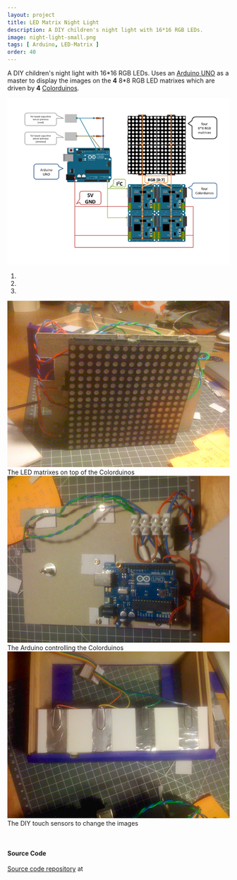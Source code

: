 ```yaml
---
layout: project
title: LED Matrix Night Light
description: A DIY children's night light with 16*16 RGB LEDs.
image: night-light-small.png
tags: [ Arduino, LED-Matrix ]
order: 40
---
```


A DIY children's night light with 16\*16 RGB LEDs.
Uses an [Arduino UNO](http://arduino.cc/en/Main/arduinoBoardUno) as a master to display the images on the **4** 8\*8 RGB LED matrixes which are driven by **4** [Colorduinos](http://imall.iteadstudio.com/development-platform/arduino/arduino-compatible-mainboard/im120410004.html).

![](/res/NightLightOverview.png)


<div class="row">
<div id="carousel-example-generic" class="carousel slide col-md-6 col-md-offset-2" data-ride="carousel">
  <ol class="carousel-indicators">
    <li data-target="#carousel-example-generic" data-slide-to="0" class="active"></li>
    <li data-target="#carousel-example-generic" data-slide-to="1"></li>
    <li data-target="#carousel-example-generic" data-slide-to="2"></li>
  </ol>
  <div class="carousel-inner">
    <div class="item active">
      <img src="/res/night-light-raw2.png" alt="1">
      <div class="carousel-caption">
         The LED matrixes on top of the Colorduinos
      </div>
    </div>
    <div class="item">
        <img src="/res/night-light-raw1.png" alt="1">
        <div class="carousel-caption">
         The Arduino controlling the Colorduinos
        </div>
    </div>
    <div class="item">
        <img src="/res/night-light-raw3.png" alt="1">
        <div class="carousel-caption">
          The DIY touch sensors to change the images
        </div>
     </div>
  </div>

  <!-- Controls -->
  <a class="left carousel-control" href="#carousel-example-generic" role="button" data-slide="prev">
    <span class="glyphicon glyphicon-chevron-left"></span>
  </a>
  <a class="right carousel-control" href="#carousel-example-generic" role="button" data-slide="next">
    <span class="glyphicon glyphicon-chevron-right"></span>
  </a>
</div>
</div>

<p>
<br/>
</p>

#### Source Code

<span class="octicon octicon-repo"></span> [Source code repository](https://github.com/bittailor/BtArduino/tree/master/NightLight)  at <span class="octicon octicon-mark-github"></span>
